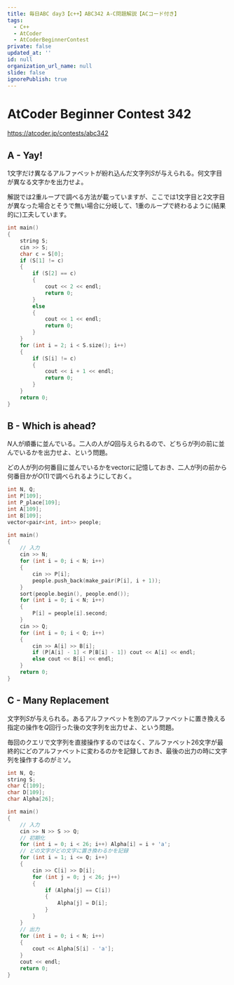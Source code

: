 ```yaml
---
title: 毎日ABC day3【c++】ABC342 A-C問題解説【ACコード付き】
tags:
  - C++
  - AtCoder
  - AtCoderBeginnerContest
private: false
updated_at: ''
id: null
organization_url_name: null
slide: false
ignorePublish: true
---
```

# AtCoder Beginner Contest 342

https://atcoder.jp/contests/abc342

## A - Yay!
1文字だけ異なるアルファベットが紛れ込んだ文字列$S$が与えられる。何文字目が異なる文字かを出力せよ。

解説では2重ループで調べる方法が載っていますが、ここでは1文字目と2文字目が異なった場合とそうで無い場合に分岐して、1重のループで終わるように(結果的に)工夫しています。

```cpp
int main()
{
	string S;
	cin >> S;
	char c = S[0];
	if (S[1] != c)
	{
		if (S[2] == c)
		{
			cout << 2 << endl;
			return 0;
		}
		else
		{
			cout << 1 << endl;
			return 0;
		}
	}
	for (int i = 2; i < S.size(); i++)
	{
		if (S[i] != c)
		{
			cout << i + 1 << endl;
			return 0;
		}
	}
	return 0;
}
```

## B - Which is ahead?

$N$人が順番に並んでいる。二人の人が$Q$回与えられるので、どちらが列の前に並んでいるかを出力せよ、という問題。

どの人が列の何番目に並んでいるかをvectorに記憶しておき、二人が列の前から何番目かが$O(1)$で調べられるようにしておく。

```cpp
int N, Q;
int P[109];
int P_place[109];
int A[109];
int B[109];
vector<pair<int, int>> people;

int main()
{
	// 入力
	cin >> N;
	for (int i = 0; i < N; i++)
	{
		cin >> P[i];
		people.push_back(make_pair(P[i], i + 1));
	}
	sort(people.begin(), people.end());
	for (int i = 0; i < N; i++)
	{
		P[i] = people[i].second;
	}
	cin >> Q;
	for (int i = 0; i < Q; i++)
	{
		cin >> A[i] >> B[i];
		if (P[A[i] - 1] < P[B[i] - 1]) cout << A[i] << endl;
		else cout << B[i] << endl;
	}
	return 0;
}
```

## C - Many Replacement

文字列$S$が与えられる。あるアルファベットを別のアルファベットに置き換える指定の操作を$Q$回行った後の文字列を出力せよ、という問題。

毎回のクエリで文字列を直接操作するのではなく、アルファベット26文字が最終的にどのアルファベットに変わるのかを記録しておき、最後の出力の時に文字列を操作するのがミソ。

```cpp
int N, Q;
string S;
char C[109];
char D[109];
char Alpha[26];

int main()
{
	// 入力
	cin >> N >> S >> Q;
	// 初期化
	for (int i = 0; i < 26; i++) Alpha[i] = i + 'a';
	// どの文字がどの文字に置き換わるかを記録
	for (int i = 1; i <= Q; i++)
	{
		cin >> C[i] >> D[i];
		for (int j = 0; j < 26; j++)
		{
			if (Alpha[j] == C[i])
			{
				Alpha[j] = D[i];
			}
		}
	}
	// 出力
	for (int i = 0; i < N; i++)
	{
		cout << Alpha[S[i] - 'a'];
	}
	cout << endl;
	return 0;
}
```
